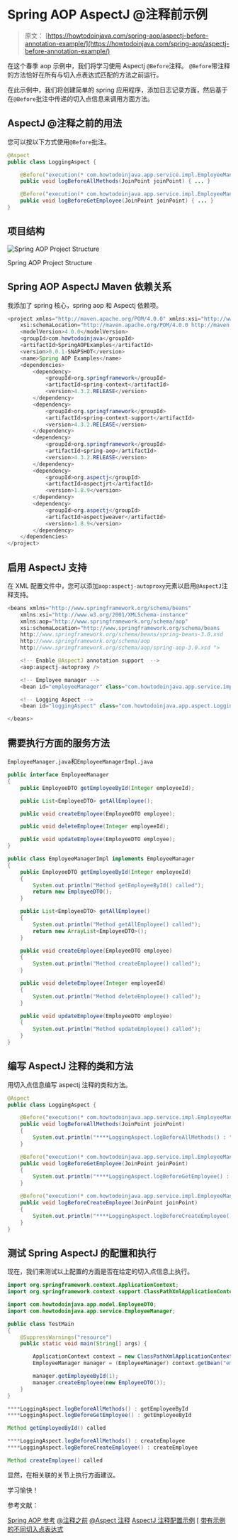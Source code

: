 # Spring AOP AspectJ @注释前示例

> 原文： [https://howtodoinjava.com/spring-aop/aspectj-before-annotation-example/](https://howtodoinjava.com/spring-aop/aspectj-before-annotation-example/)

在这个春季 aop 示例中，我们将学习使用 Aspectj `@Before`注释。 `@Before`带注释的方法恰好在所有与切入点表达式匹配的方法之前运行。

在此示例中，我们将创建简单的 spring 应用程序，添加日志记录方面，然后基于在`@Before`批注中传递的切入点信息来调用方面方法。

## AspectJ @注释之前的用法

您可以按以下方式使用`@Before`批注。

```java
@Aspect
public class LoggingAspect {

    @Before("execution(* com.howtodoinjava.app.service.impl.EmployeeManagerImpl.*(..))")
    public void logBeforeAllMethods(JoinPoint joinPoint) { ... }

    @Before("execution(* com.howtodoinjava.app.service.impl.EmployeeManagerImpl.getEmployeeById(..))")
    public void logBeforeGetEmployee(JoinPoint joinPoint) { ... }
}

```

## 项目结构

![Spring AOP Project Structure](img/89dd27f7d603b5a50cf05e2415f38f6f.jpg)

Spring AOP Project Structure

## Spring AOP AspectJ Maven 依赖关系

我添加了 spring 核心，spring aop 和 Aspectj 依赖项。

```java
<project xmlns="http://maven.apache.org/POM/4.0.0" xmlns:xsi="http://www.w3.org/2001/XMLSchema-instance"
    xsi:schemaLocation="http://maven.apache.org/POM/4.0.0 http://maven.apache.org/xsd/maven-4.0.0.xsd;
    <modelVersion>4.0.0</modelVersion>
    <groupId>com.howtodoinjava</groupId>
    <artifactId>SpringAOPExamples</artifactId>
    <version>0.0.1-SNAPSHOT</version>
    <name>Spring AOP Examples</name>
    <dependencies>
        <dependency>
            <groupId>org.springframework</groupId>
            <artifactId>spring-context</artifactId>
            <version>4.3.2.RELEASE</version>
        </dependency>
        <dependency>
            <groupId>org.springframework</groupId>
            <artifactId>spring-context-support</artifactId>
            <version>4.3.2.RELEASE</version>
        </dependency>
        <dependency>
            <groupId>org.springframework</groupId>
            <artifactId>spring-aop</artifactId>
            <version>4.3.2.RELEASE</version>
        </dependency>
        <dependency>
            <groupId>org.aspectj</groupId>
            <artifactId>aspectjrt</artifactId>
            <version>1.8.9</version>
        </dependency>
        <dependency>
            <groupId>org.aspectj</groupId>
            <artifactId>aspectjweaver</artifactId>
            <version>1.8.9</version>
        </dependency>
    </dependencies>
</project>
```

## 启用 AspectJ 支持

在 XML 配置文件中，您可以添加`aop:aspectj-autoproxy`元素以启用`@AspectJ`注释支持。

```java
<beans xmlns="http://www.springframework.org/schema/beans"
    xmlns:xsi="http://www.w3.org/2001/XMLSchema-instance"
    xmlns:aop="http://www.springframework.org/schema/aop"
    xsi:schemaLocation="http://www.springframework.org/schema/beans
    http://www.springframework.org/schema/beans/spring-beans-3.0.xsd
    http://www.springframework.org/schema/aop
    http://www.springframework.org/schema/aop/spring-aop-3.0.xsd ">

    <!-- Enable @AspectJ annotation support  -->
    <aop:aspectj-autoproxy />

    <!-- Employee manager -->
    <bean id="employeeManager" class="com.howtodoinjava.app.service.impl.EmployeeManagerImpl" />

    <!-- Logging Aspect -->
    <bean id="loggingAspect" class="com.howtodoinjava.app.aspect.LoggingAspect" />

</beans>

```

## 需要执行方面的服务方法

`EmployeeManager.java`和`EmployeeManagerImpl.java`

```java
public interface EmployeeManager 
{
    public EmployeeDTO getEmployeeById(Integer employeeId);

    public List<EmployeeDTO> getAllEmployee();

    public void createEmployee(EmployeeDTO employee);

    public void deleteEmployee(Integer employeeId);

    public void updateEmployee(EmployeeDTO employee);
}

public class EmployeeManagerImpl implements EmployeeManager 
{
    public EmployeeDTO getEmployeeById(Integer employeeId) 
    {
        System.out.println("Method getEmployeeById() called");
        return new EmployeeDTO();
    }

    public List<EmployeeDTO> getAllEmployee() 
    {
        System.out.println("Method getAllEmployee() called");
        return new ArrayList<EmployeeDTO>();
    }

    public void createEmployee(EmployeeDTO employee)
    {
        System.out.println("Method createEmployee() called");
    }

    public void deleteEmployee(Integer employeeId) 
    {
        System.out.println("Method deleteEmployee() called");
    }

    public void updateEmployee(EmployeeDTO employee) 
    {
        System.out.println("Method updateEmployee() called");
    }
}

```

## 编写 AspectJ 注释的类和方法

用切入点信息编写 aspectj 注释的类和方法。

```java
@Aspect
public class LoggingAspect {

    @Before("execution(* com.howtodoinjava.app.service.impl.EmployeeManagerImpl.*(..))")
    public void logBeforeAllMethods(JoinPoint joinPoint) 
    {
        System.out.println("****LoggingAspect.logBeforeAllMethods() : " + joinPoint.getSignature().getName());
    }

    @Before("execution(* com.howtodoinjava.app.service.impl.EmployeeManagerImpl.getEmployeeById(..))")
    public void logBeforeGetEmployee(JoinPoint joinPoint) 
    {
        System.out.println("****LoggingAspect.logBeforeGetEmployee() : " + joinPoint.getSignature().getName());
    }

    @Before("execution(* com.howtodoinjava.app.service.impl.EmployeeManagerImpl.createEmployee(..))")
    public void logBeforeCreateEmployee(JoinPoint joinPoint) 
    {
        System.out.println("****LoggingAspect.logBeforeCreateEmployee() : " + joinPoint.getSignature().getName());
    }
}

```

## 测试 Spring AspectJ 的配置和执行

现在，我们来测试以上配置的方面是否在给定的切入点信息上执行。

```java
import org.springframework.context.ApplicationContext;
import org.springframework.context.support.ClassPathXmlApplicationContext;

import com.howtodoinjava.app.model.EmployeeDTO;
import com.howtodoinjava.app.service.EmployeeManager;

public class TestMain 
{
    @SuppressWarnings("resource")
    public static void main(String[] args) {

        ApplicationContext context = new ClassPathXmlApplicationContext("applicationContext.xml");
        EmployeeManager manager = (EmployeeManager) context.getBean("employeeManager");

        manager.getEmployeeById(1);
        manager.createEmployee(new EmployeeDTO());
    }
}

```

```java
****LoggingAspect.logBeforeAllMethods() : getEmployeeById
****LoggingAspect.logBeforeGetEmployee() : getEmployeeById

Method getEmployeeById() called

****LoggingAspect.logBeforeAllMethods() : createEmployee
****LoggingAspect.logBeforeCreateEmployee() : createEmployee

Method createEmployee() called
```

显然，在相关联的关节上执行方面建议。

学习愉快！

参考文献：

[Spring AOP 参考](https://docs.spring.io/spring/docs/current/spring-framework-reference/html/aop.html)
[@注释之前](https://eclipse.org/aspectj/doc/next/aspectj5rt-api/org/aspectj/lang/annotation/Before.html)
[@Aspect 注释](https://eclipse.org/aspectj/doc/next/aspectj5rt-api/org/aspectj/lang/annotation/Aspect.html)
[AspectJ 注释配置示例](//howtodoinjava.com/spring/spring-aop/spring-aop-aspectj-example-tutorial-using-annotation-config/)
[ [带有示例的不同切入点表达式](//howtodoinjava.com/spring/spring-aop/writing-spring-aop-aspectj-pointcut-expressions-with-examples/)